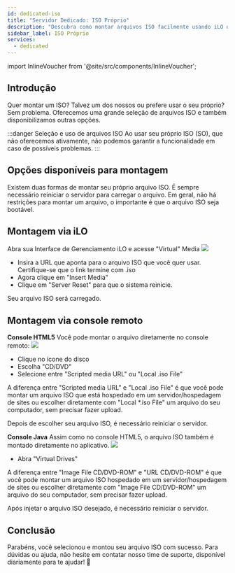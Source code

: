 ```yaml
---
id: dedicated-iso
title: "Servidor Dedicado: ISO Próprio"
description: "Descubra como montar arquivos ISO facilmente usando iLO ou console remoto para inicializar seu servidor de forma eficiente → Saiba mais agora"
sidebar_label: ISO Próprio
services:
  - dedicated
---
```




import InlineVoucher from '@site/src/components/InlineVoucher';

## Introdução
Quer montar um ISO? Talvez um dos nossos ou prefere usar o seu próprio? Sem problema. Oferecemos uma grande seleção de arquivos ISO e também disponibilizamos outras opções.

:::danger Seleção e uso de arquivos ISO
Ao usar seu próprio ISO (SO), que não oferecemos ativamente, não podemos garantir a funcionalidade em caso de possíveis problemas.
:::

<InlineVoucher />

## Opções disponíveis para montagem
Existem duas formas de montar seu próprio arquivo ISO. É sempre necessário reiniciar o servidor para carregar o arquivo. Em geral, não há restrições para montar um arquivo, o importante é que o arquivo ISO seja bootável.

## Montagem via iLO
Abra sua Interface de Gerenciamento iLO e acesse "Virtual" Media
![](https://screensaver01.zap-hosting.com/index.php/s/myWMSi3GgyLBHXR/preview)

* Insira a URL que aponta para o arquivo ISO que você quer usar. Certifique-se que o link termine com .iso
* Agora clique em "Insert Media"
* Clique em "Server Reset" para que o sistema reinicie.

Seu arquivo ISO será carregado.

## Montagem via console remoto

**Console HTML5**
Você pode montar o arquivo diretamente no console remoto:
![](https://screensaver01.zap-hosting.com/index.php/s/x4EDgLZ3e3B6MMC/preview)

* Clique no ícone do disco
* Escolha "CD/DVD"
* Selecione entre "Scripted media URL" ou "Local .iso File"

A diferença entre "Scripted media URL" e "Local .iso File" é que você pode montar um arquivo ISO que está hospedado em um servidor/hospedagem de sites ou escolher diretamente com "Local *.iso File" um arquivo do seu computador, sem precisar fazer upload.

Depois de escolher seu arquivo ISO, é necessário reiniciar o servidor.

**Console Java**
Assim como no console HTML5, o arquivo ISO também é montado diretamente no aplicativo.
![](https://screensaver01.zap-hosting.com/index.php/s/2CdR5d5AcsG7YdH/preview)

* Abra "Virtual Drives"

A diferença entre "Image File CD/DVD-ROM" e "URL CD/DVD-ROM" é que você pode montar um arquivo ISO hospedado em um servidor/hospedagem de sites ou escolher diretamente com "Image File CD/DVD-ROM" um arquivo do seu computador, sem precisar fazer upload.

Após injetar o arquivo ISO desejado, é necessário reiniciar o servidor.

## Conclusão
Parabéns, você selecionou e montou seu arquivo ISO com sucesso. Para dúvidas ou ajuda, não hesite em contatar nosso time de suporte, disponível diariamente para te ajudar! 🙂

<InlineVoucher />